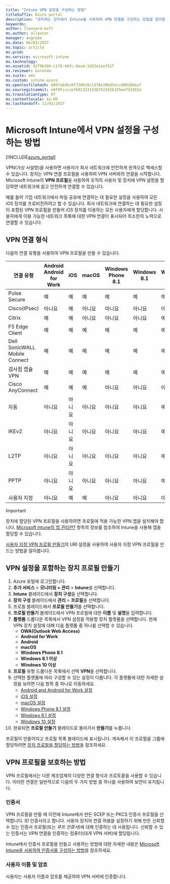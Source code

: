 ```yaml
---
title: "Intune VPN 설정을 구성하는 방법"
titleSuffix: Azure portal
description: "관리하는 장치에서 Intune을 사용하여 VPN 연결을 구성하는 방법을 알아봅니다.\""
keywords: 
author: lleonard-msft
ms.author: alleonar
manager: angrobe
ms.date: 06/03/2017
ms.topic: article
ms.prod: 
ms.service: microsoft-intune
ms.technology: 
ms.assetid: 42f9b104-c1f6-4dfc-8aa4-1d33e1eaf61f
ms.reviewer: karanda
ms.suite: ems
ms.custom: intune-azure
ms.openlocfilehash: 699fa64bc0f720b18c1376e39b85eccd9018bbaf
ms.sourcegitcommit: e9f9fccccef691333143b7523d1b325ee7d1915a
ms.translationtype: HT
ms.contentlocale: ko-KR
ms.lasthandoff: 11/02/2017
---
```

# <a name="how-to-configure-vpn-settings-in-microsoft-intune"></a>Microsoft Intune에서 VPN 설정을 구성하는 방법

[!INCLUDE[azure_portal](./includes/azure_portal.md)]

VPN(가상 사설망)을 사용하면 사용자가 회사 네트워크에 안전하게 원격으로 액세스할 수 있습니다. 장치는 VPN 연결 프로필을 사용하여 VPN 서버와의 연결을 시작합니다. Microsoft Intune의 **VPN 프로필**을 사용하여 조직의 사용자 및 장치에 VPN 설정을 할당하면 네트워크에 쉽고 안전하게 연결할 수 있습니다.

예를 들어 기업 네트워크에서 파일 공유에 연결하는 데 필요한 설정을 사용하여 모든 iOS 장치를 프로비전하려고 할 수 있습니다. 회사 네트워크에 연결하는 데 필요한 설정이 포함된 VPN 프로필을 만들어 iOS 장치를 이용하는 모든 사용자에게 할당합니다. 사용자에게 이용 가능한 네트워크 목록에 대한 VPN 연결이 표시되어 최소한의 노력으로 연결할 수 있습니다.

## <a name="vpn-connection-types"></a>VPN 연결 형식

다음의 연결 유형을 사용하여 VPN 프로필을 만들 수 있습니다.

|연결 유형|Android<br>Android for Work|iOS|macOS|Windows Phone 8.1|Windows 8.1|Windows 10|
|-|-|-|-|-|-|-|
|Pulse Secure|예|예|예|예|예|예|
|Cisco(IPsec)|아니요|예|아니요|아니요|아니요|아니요|
|Citrix|예|예|아니요|아니요|아니요|예|
|F5 Edge Client|예|예|예|예|예|예|
|Dell SonicWALL Mobile Connect|예|예|예|예|예|예|
|검사점 캡슐 VPN|예|예|예|예|예|예|
|Cisco AnyConnect|예|예|예|아니요|아니요|아니요|
|자동|아니요|아니요|아니요|아니요|아니요|예|
|IKEv2|아니요|아니요|아니요|아니요|아니요|예|
|L2TP|아니요|아니요|아니요|아니요|아니요|예|
|PPTP|아니요|아니요|아니요|아니요|아니요|예|
|사용자 지정|아니요|예|예|아니요|아니요|아니요|


> [!IMPORTANT]
> 장치에 할당된 VPN 프로필을 사용하려면 프로필에 적용 가능한 VPN 앱을 설치해야 합니다. [Microsoft Intune의 앱 관리란?](app-management.md) 항목의 정보를 참조하여 Intune을 사용해 앱을 할당할 수 있습니다.  

[사용자 지정 VPN 프로필 만들기](custom-vpn-profiles-create.md)의 URI 설정을 사용하여 사용자 지정 VPN 프로필을 만드는 방법을 알아봅니다.     

## <a name="create-a-device-profile-containing-vpn-settings"></a>VPN 설정을 포함하는 장치 프로필 만들기

1. Azure 포털에 로그인합니다.
2. **추가 서비스** > **모니터링 + 관리** > **Intune**을 선택합니다.
3. **Intune** 블레이드에서 **장치 구성**을 선택합니다.
2. **장치 구성** 블레이드에서 **관리** > **프로필**을 선택합니다.
3. 프로필 블레이드에서 **프로필 만들기**를 선택합니다.
4. **프로필 만들기** 블레이드에서 VPN 프로필에 대한 **이름** 및 **설명**을 입력합니다.
5. **플랫폼** 드롭다운 목록에서 VPN 설정을 적용할 장치 플랫폼을 선택합니다. 현재 VPN 장치 설정에 대해 다음 플랫폼 중 하나를 선택할 수 있습니다.
    - **OWA(Outlook Web Access)**
    - **Android for Work**
    - **Android**
    - **macOS**
    - **Windows Phone 8.1**
    - **Windows 8.1 이상**
    - **Windows 10 이상**
6. **프로필** 유형 드롭다운 목록에서 선택 **VPN**을 선택합니다.
7. 선택한 플랫폼에 따라 구성할 수 있는 설정이 다릅니다. 각 플랫폼에 대한 자세한 설정을 보려면 다음 항목 중 하나로 이동하세요.
    - [Android and Android for Work 설정](vpn-settings-android.md)
    - [iOS 설정](vpn-settings-ios.md)
    - [macOS 설정](vpn-settings-macos.md)
    - [Windows Phone 8.1 설정](vpn-settings-windows-phone-8-1.md)
    - [Windows 8.1 설정](vpn-settings-windows-8-1.md)
    - [Windows 10 설정](vpn-settings-windows-10.md)
8. 완료되면 **프로필 만들기** 블레이드로 돌아가서 **만들기**를 누릅니다.

프로필이 만들어지고 프로필 목록 블레이드에 표시됩니다.
계속해서 이 프로필을 그룹에 할당하려면 [장치 프로필을 할당하는 방법](device-profile-assign.md)을 참조하세요.


## <a name="methods-of-securing-vpn-profiles"></a>VPN 프로필을 보호하는 방법

VPN 프로필에서는 다른 제조업체의 다양한 연결 형식과 프로토콜을 사용할 수 있습니다. 이러한 연결은 일반적으로 다음의 두 가지 방법 중 하나를 사용하여 보안이 유지됩니다.

### <a name="certificates"></a>인증서

VPN 프로필을 만들 때 이전에 Intune에서 만든 SCEP 또는 PKCS 인증서 프로필을 선택합니다. ID 인증서라고 합니다. 사용자 장치의 연결 허용을 설정하기 위해 만든 신뢰할 수 있는 인증서 프로필(또는 *루트 인증서*)에 대해 인증하는 데 사용됩니다. 신뢰할 수 있는 인증서는 VPN 연결을 인증하는 컴퓨터(대개 VPN 서버)에 할당됩니다.

Intune에서 인증서 프로필을 만들고 사용하는 방법에 대한 자세한 내용은 [Microsoft Intune을 사용하여 인증서를 구성하는 방법](certificates-configure.md)을 참조하세요.

### <a name="user-name-and-password"></a>사용자 이름 및 암호

사용자는 사용자 이름과 암호를 제공하여 VPN 서버에 인증합니다.
